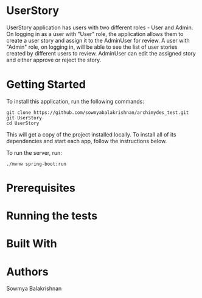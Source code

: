 # UserStory
UserStory application has users with two different roles - User and Admin.
On logging in as a user with "User" role, the application allows them to create a user story and assign it to the AdminUser for review. 
A user with "Admin" role, on logging in,  will be able to see the list of user stories created by different users to review. AdminUser can edit the assigned story and either approve or reject the story. 

# Getting Started
To install this application, run the following commands:
```
git clone https://github.com/sowmyabalakrishnan/archimydes_test.git git UserStory
cd UserStory
```

This will get a copy of the project installed locally. To install all of its dependencies and start each app, follow the instructions below.

To run the server, run:
```
./mvnw spring-boot:run
```

# Prerequisites


# Running the tests

# Built With

# Authors
Sowmya Balakrishnan


